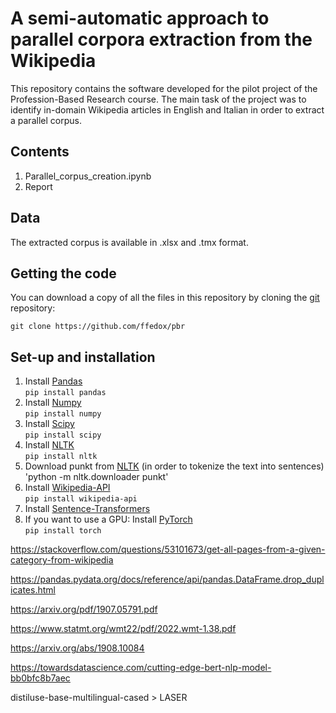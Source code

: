 # A semi-automatic approach to parallel corpora extraction from the Wikipedia

This repository contains the software developed for the pilot project of the Profession-Based Research course. The main task of the project was to identify in-domain Wikipedia articles in English and Italian in order to extract a parallel corpus.

## Contents

1. Parallel_corpus_creation.ipynb
2. Report

## Data

The extracted corpus is available in .xlsx and .tmx format. 

## Getting the code

You can download a copy of all the files in this repository by cloning the
[git](https://git-scm.com/) repository:

    git clone https://github.com/ffedox/pbr
    

## Set-up and installation
1. Install [Pandas](https://pandas.pydata.org/) <br />
`pip install pandas` <br />
2. Install [Numpy](https://numpy.org/) <br />
`pip install numpy` <br />
3. Install [Scipy](https://scipy.org/) <br />
`pip install scipy` <br />
4. Install [NLTK](https://www.nltk.org/) <br />
`pip install nltk` <br />
5. Download punkt from [NLTK](https://www.nltk.org/nltk_data/) (in order to tokenize the text into sentences) <br />
'python -m nltk.downloader punkt' <br />
5. Install [Wikipedia-API](https://github.com/martin-majlis/Wikipedia-API) <br />
`pip install wikipedia-api` <br />
6. Install [Sentence-Transformers](https://github.com/UKPLab/sentence-transformers) <br />
7. If you want to use a GPU: Install [PyTorch](https://pytorch.org/) <br />
`pip install torch` <br />


https://stackoverflow.com/questions/53101673/get-all-pages-from-a-given-category-from-wikipedia

https://pandas.pydata.org/docs/reference/api/pandas.DataFrame.drop_duplicates.html

https://arxiv.org/pdf/1907.05791.pdf

https://www.statmt.org/wmt22/pdf/2022.wmt-1.38.pdf

https://arxiv.org/abs/1908.10084

https://towardsdatascience.com/cutting-edge-bert-nlp-model-bb0bfc8b7aec

distiluse-base-multilingual-cased > LASER
